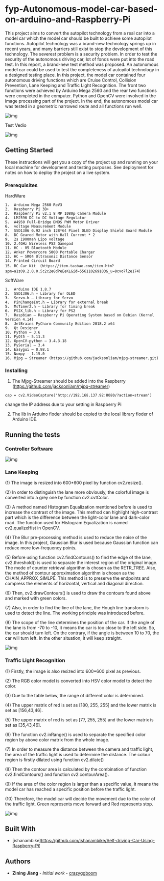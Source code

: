# fyp-Autonomous-model-car-based-on-arduino-and-Raspberry-Pi

This project aims to convert the autopilot technology from a real car into a model car which the model car should be built to achieve some autopilot functions. Autopilot technology was a brand-new technology springs up in recent years, and many barriers still exist to stop the development of this technology. The severest problem is a security problem. In order to test the security of the autonomous driving car, lot of fonds were put into the road test. In this report, a brand-new test method was proposed. An autonomous model car could be used to test the completeness of autopilot technology in a designed testing place. In this project, the model car contained four autonomous driving functions which are Cruise Control, Collision Prevention, Lane Keeping and Traffic Light Recognition. The front two functions were achieved by Arduino Mega 2560 and the rear two functions were completed in the computer. Python and OpenCV were involved in the image processing part of the project. In the end, the autonomous model car was tested in a geometric narrowed route and all functions run well.

![img](https://github.com/crazyggboom/fyp-Autonomous-model-car-based-on-arduino-and-Raspberry-Pi/blob/master/image_folder/model-car.jpg)

Test Vedio

![img](https://github.com/crazyggboom/fyp-Autonomous-model-car-based-on-arduino-and-Raspberry-Pi/blob/master/image_folder/test.gif)


## Getting Started

These instructions will get you a copy of the project up and running on your local machine for development and testing purposes. See deployment for notes on how to deploy the project on a live system.

### Prerequisites
HardWare

```
1.	Arduino Mega 2560 ReV3
2.	Raspberry Pi 3B+
3.	Raspberry Pi v2.1 8 MP 1080p Camera Module
4.	LM2596 DC to DC Voltage Regulator
5.	A4950 Full-Bridge DMOS PWM Motor Driver
6.	voltage Measurement Module
7.	SSD1306 0.92 inch 128*64 Pixel OLED Display Shield Board Module
8.	DC Geared Motor with Hall Current * 2
9.	2s 1900mah Lipo voltage
10.	2.4GHz Wireless PS2 Gamepad
11.	HC - 05 Bluetooth Module
12.	Anker Powercore 5000 Portable Charger
13.	HC – SR04 Ultrasonic Distance Sensor
14.	Printed Circuit Board
15.	RC Car Kit （https://item.taobao.com/item.htm?spm=a1z09.2.0.0.5c2c2e8dPeEeKL&id=556110269103&_u=8cvo7l2e174）

```
SoftWare

```
1.	Arduino IDE 1.8.7
2.	SSD1306.h – Library for OLED
3.	Servo.h – Library for Servo
4.	PinChangeInt.h – Library for external break
5.	MsTimer2.h – Library for timing break
6.	PS2X_lib.h – Library for PS2
7.	Raspbian – Raspberry Pi Operating System based on Debian (Kernel Version 4.14)
8.	JetBrains PyCharm Community Edition 2018.2 x64
9.	Qt Designer
10.	Python – 3.6
11.	PyQt5 – 5.11.3
12.	OpenCV-python – 3.4.3.18
13.	PySerial – 3.4
14.	Easygui – 0.98.1
15.	Numpy – 1.15.0
16.	Mjpg – Streamer (https://github.com/jacksonliam/mjpg-streamer.git)

```

### Installing

1. The Mjpg-Streamer should be added into the Raspberry
(https://github.com/jacksonliam/mjpg-streamer)
```
cap = cv2.VideoCapture('http://192.168.137.92:8080/?action=stream')
```
change the IP address due to your setting in Raspberry Pi

2. The lib in Arduino floder should be copied to the local library floder of Arduino IDE.

## Running the tests




### Controller Software

![img](https://github.com/crazyggboom/fyp-Autonomous-model-car-based-on-arduino-and-Raspberry-Pi/blob/master/image_folder/GUI.png)

### Lane Keeping

(1)	The image is resized into 600*600 pixel by function cv2.resize().

(2)	In order to distinguish the lane more obviously, the colorful image is converted into a grey one by function cv2.cvtColor.

(3)	A method named Histogram Equalization mentioned before is used to increase the contrast of the image. This method can highlight high-contrast part which is the difference between the light-color lane and dark-color road. The function used for Histogram Equalization is named cv2.qualizeHist in OpenCV.

(4)	The Blur pre-processing method is used to reduce the noise of the image. In this project, Gaussian Blur is used because Gaussian function can reduce more low-frequency points. 

(5)	Before using function cv2.findContours() to find the edge of the lane, cv2.threshold() is used to separate the interest region of the original image. The mode of counter retrieval algorithm is chosen as the RETR_TREE. Also, the method of contour approximation algorithm is chosen as the CHAIN_APPROX_SIMLPE. This method is to preserve the endpoints and compress the elements of horizontal, vertical and diagonal direction. 

(6)	Then, cv2.drawContours() is used to draw the contours found above and marked with green colors.

(7)	Also, in order to find the line of the lane, the Hough line transform is used to detect the line. The working principle was introduced before. 

(8)	The scope of the line determines the position of the car. If the angle of the lane is from -70 to -10, it means the car is too close to the left side. So, the car should turn left. On the contrary, if the angle is between 10 to 70, the car will turn left. In the other situation, it will keep straight. 

![img](https://github.com/crazyggboom/fyp-Autonomous-model-car-based-on-arduino-and-Raspberry-Pi/blob/master/image_folder/lane_keeping.png)

### Traffic Light Recognition

(1)	Firstly, the image is also resized into 600*600 pixel as previous.

(2)	The RGB color model is converted into HSV color model to detect the color.

(3)	Due to the table below, the range of different color is determined.

(4)	The upper matrix of red is set as [180, 255, 255] and the lower matrix is set as [156,43,46].

(5)	The upper matrix of red is set as [77, 255, 255] and the lower matrix is set as [35,43,46].

(6)	The function cv2.inRange() is used to separate the specified color region by above color matrix from the whole image.

(7)	In order to measure the distance between the camera and traffic light, the area of the traffic light is used to determine the distance. The colour region is firstly dilated using function cv2.dilate()

(8)	Then the contour area is calculated by the combination of function cv2.findContours() and function cv2.contourArea().

(9)	If the area of the color region is larger than a specific value, it means the model car has reached a specific position before the traffic light.

(10)	Therefore, the model car will decide the movement due to the color of the traffic light. Green represents move forward and Red represents stop.

![img](https://github.com/crazyggboom/fyp-Autonomous-model-car-based-on-arduino-and-Raspberry-Pi/blob/master/image_folder/Traffic_light_detection.JPG)


## Built With

* [ishanambike]https://github.com/ishanambike/Self-driving-Car-Using-Raspberry-Pi)

## Authors

* **Zining Jiang** - *Initial work* - [crazyggboom](https://github.com/crazyggboom)


